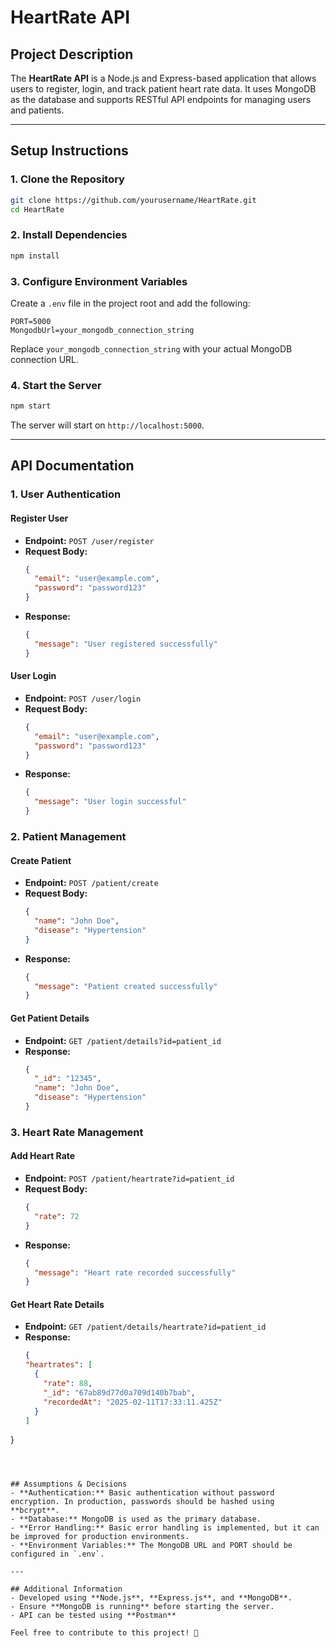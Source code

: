 # HeartRate API

## Project Description
The **HeartRate API** is a Node.js and Express-based application that allows users to register, login, and track patient heart rate data. It uses MongoDB as the database and supports RESTful API endpoints for managing users and patients.

---

## Setup Instructions
### 1. Clone the Repository
```bash
git clone https://github.com/yourusername/HeartRate.git
cd HeartRate
```

### 2. Install Dependencies
```bash
npm install
```

### 3. Configure Environment Variables
Create a `.env` file in the project root and add the following:
```env
PORT=5000
MongodbUrl=your_mongodb_connection_string
```
Replace `your_mongodb_connection_string` with your actual MongoDB connection URL.

### 4. Start the Server
```bash
npm start
```
The server will start on `http://localhost:5000`.

---

## API Documentation
### **1. User Authentication**
#### **Register User**
- **Endpoint:** `POST /user/register`
- **Request Body:**
  ```json
  {
    "email": "user@example.com",
    "password": "password123"
  }
  ```
- **Response:**
  ```json
  {
    "message": "User registered successfully"
  }
  ```

#### **User Login**
- **Endpoint:** `POST /user/login`
- **Request Body:**
  ```json
  {
    "email": "user@example.com",
    "password": "password123"
  }
  ```
- **Response:**
  ```json
  {
    "message": "User login successful"
  }
  ```

### **2. Patient Management**
#### **Create Patient**
- **Endpoint:** `POST /patient/create`
- **Request Body:**
  ```json
  {
    "name": "John Doe",
    "disease": "Hypertension"
  }
  ```
- **Response:**
  ```json
  {
    "message": "Patient created successfully"
  }
  ```

#### **Get Patient Details**
- **Endpoint:** `GET /patient/details?id=patient_id`
- **Response:**
  ```json
  {
    "_id": "12345",
    "name": "John Doe",
    "disease": "Hypertension"
  }
  ```

### **3. Heart Rate Management**
#### **Add Heart Rate**
- **Endpoint:** `POST /patient/heartrate?id=patient_id`
- **Request Body:**
  ```json
  {
    "rate": 72
  }
  ```
- **Response:**
  ```json
  {
    "message": "Heart rate recorded successfully"
  }
  ```

#### **Get Heart Rate Details**
- **Endpoint:** `GET /patient/details/heartrate?id=patient_id`
- **Response:**
  ```json
  {
  "heartrates": [
    {
      "rate": 88,
      "_id": "67ab89d77d0a709d140b7bab",
      "recordedAt": "2025-02-11T17:33:11.425Z"
    }
  ]
}
```



## Assumptions & Decisions
- **Authentication:** Basic authentication without password encryption. In production, passwords should be hashed using **bcrypt**.
- **Database:** MongoDB is used as the primary database.
- **Error Handling:** Basic error handling is implemented, but it can be improved for production environments.
- **Environment Variables:** The MongoDB URL and PORT should be configured in `.env`.

---

## Additional Information
- Developed using **Node.js**, **Express.js**, and **MongoDB**.
- Ensure **MongoDB is running** before starting the server.
- API can be tested using **Postman**

Feel free to contribute to this project! 🚀


